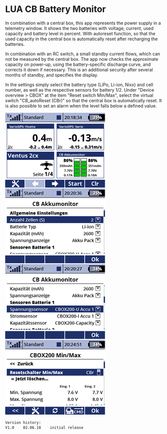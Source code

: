 # LUA CB Battery Monitor

In combination with a central box, this app represents the power supply in a telemetry window. It shows the two batteries with voltage, current, used capacity and battery level in percent. With autoreset function, so that the used capacity in the central box is automatically reset after recharging the batteries.

In combination with an RC switch, a small standby current flows, which can not be measured by the central box. The app now checks the approximate capacity on power-up, using the battery-specific discharge curve, and corrects it down if necessary. This is an additional security after several months of standby, and specifies the display.

In the settings simply select the battery type (LiPo, Li-ion, Nixx) and cell number, as well as the respective sensors for battery 1/2. Under "Device overview > CBOX" at the item "Reset switch Min/Max", select the virtual switch "CB_autoReset (CBr)" so that the central box is automatically reset. It is also possible to set an alarm when the level falls below a defined value.

![screen000](https://raw.githubusercontent.com/nightflyer88/Lua_CbBattMon/master/img/Screen000.bmp)
![screen001](https://raw.githubusercontent.com/nightflyer88/Lua_CbBattMon/master/img/Screen001.bmp)
![screen002](https://raw.githubusercontent.com/nightflyer88/Lua_CbBattMon/master/img/Screen002.bmp)
![screen003](https://raw.githubusercontent.com/nightflyer88/Lua_CbBattMon/master/img/Screen003.bmp)

```
Version history:
V1.0    02.06.18    initial release
```
